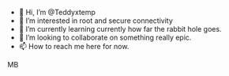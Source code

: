 - 👋 Hi, I’m @Teddyxtemp
- 👀 I’m interested in root and secure connectivity 
- 🌱 I’m currently learning currently how far the rabbit hole goes.
- 💞️ I’m looking to collaborate on something really epic.
- 📫 How to reach me here for now.

<!---
Teddyxtemp/Teddyxtemp is a ✨ special ✨ repository because its `README.md` (this file) appears on your GitHub profile.
You can click the Preview link to take a look at your changes.
--->
 MB 

